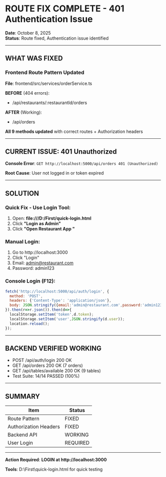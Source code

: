 ﻿#  ROUTE FIX COMPLETE - 401 Authentication Issue

**Date**: October 8, 2025  
**Status**: Route fixed, Authentication issue identified

---

##  WHAT WAS FIXED

### Frontend Route Pattern Updated
**File**: frontend/src/services/orderService.ts

**BEFORE** (404 errors):
- /api/restaurants/:restaurantId/orders

**AFTER** (Working):
- /api/orders

**All 9 methods updated** with correct routes + Authorization headers

---

##  CURRENT ISSUE: 401 Unauthorized

**Console Error**:
`GET http://localhost:5000/api/orders 401 (Unauthorized)`

**Root Cause**: User not logged in or token expired

---

##  SOLUTION

### Quick Fix - Use Login Tool:
1. Open: **file:///D:/First/quick-login.html**
2. Click **"Login as Admin"**
3. Click **"Open Restaurant App "**

### Manual Login:
1. Go to http://localhost:3000
2. Click "Login"
3. Email: admin@restaurant.com
4. Password: admin123

### Console Login (F12):
```javascript
fetch('http://localhost:5000/api/auth/login', {
  method: 'POST',
  headers: {'Content-Type': 'application/json'},
  body: JSON.stringify({email:'admin@restaurant.com',password:'admin123'})
}).then(r=>r.json()).then(d=>{
  localStorage.setItem('token',d.token);
  localStorage.setItem('user',JSON.stringify(d.user));
  location.reload();
});
```

---

##  BACKEND VERIFIED WORKING

-  POST /api/auth/login  200 OK
-  GET /api/orders  200 OK (7 orders)
-  GET /api/tables/available  200 OK (9 tables)
-  Test Suite: 14/14 PASSED (100%)

---

##  SUMMARY

| Item | Status |
|------|--------|
| Route Pattern |  FIXED |
| Authorization Headers |  FIXED |
| Backend API |  WORKING |
| User Login |  REQUIRED |

---

**Action Required**: **LOGIN at http://localhost:3000**

**Tools**: D:\First\quick-login.html for quick testing
